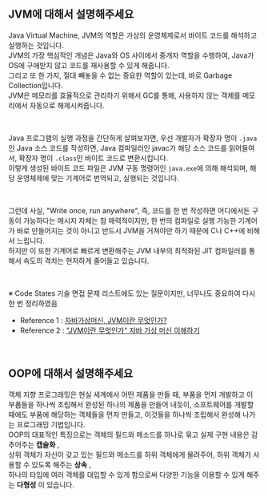 ## JVM에 대해서 설명해주세요

Java Virtual Machine, JVM의 역할은 가상의 운영체제로서 바이트 코드를 해석하고 실행하는 것입니다.  
JVM의 가장 핵심적인 개념은 Java와 OS 사이에서 중개자 역할을 수행하여, Java가 OS에 구애받지 않고 코드를 재사용할 수 있게 해줍니다.  
그리고 또 한 가지, 절대 빼놓을 수 없는 중요한 역할이 있는데, 바로 Garbage Collection입니다.  
JVM은 메모리를 효율적으로 관리하기 위해서 GC를 통해, 사용하지 않는 객체를 메모리에서 자동으로 해제시켜줍니다.

<br>

Java 프로그램의 실행 과정을 간단하게 살펴보자면, 우선 개발자가 확장자 명이 `.java`인 Java 소스 코드를 작성하면, Java 컴파일러인 javac가 해당 소스 코드를 읽어들여서, 확장자 명이 `.class`인 바이트 코드로 변환시킵니다.  
이렇게 생성된 바이트 코드 파일은 JVM 구동 명령어인 `java.exe`에 의해 해석되며, 해당 운영체제에 맞는 기계어로 번역되고, 실행되는 것입니다.

<br>

그런데 사실, "Write once, run anywhere", 즉, 코드를 한 번 작성하면 어디에서든 구동이 가능하다는 메시지 자체는 참 매력적이지만, 한 번의 컴파일로 실행 가능한 기계어가 바로 만들어지는 것이 아니고 반드시 JVM을 거쳐야만 하기 때문에 C나 C++에 비해서 느립니다.  
하지만 이 또한 기계어로 빠르게 변환해주는 JVM 내부의 최적화된 JIT 컴파일러를 통해서 속도의 격차는 현저하게 줄어들고 있습니다.

<br>

※ Code States 기술 면접 문제 리스트에도 있는 질문이지만, 너무나도 중요하여 다시 한 번 정리하였음

- Reference 1 : [자바가상머신, JVM이란 무엇인가?](https://asfirstalways.tistory.com/158)
- Reference 2 : ["JVM이란 무엇인가" 자바 가상 머신 이해하기](https://www.itworld.co.kr/news/110837)

<br>

## OOP에 대해서 설명해주세요

객체 지향 프로그래밍은 현실 세계에서 어떤 제품을 만들 때, 부품을 먼저 개발하고 이 부품들을 하나씩 조립해서 완성된 하나의 제품을 만들어 내듯이, 소프트웨어를 개발할 때에도 부품에 해당하는 객체들을 먼저 만들고, 이것들을 하나씩 조립해서 완성해 나가는 프로그래밍 기법입니다.  
OOP의 대표적인 특징으로는 객체의 필드와 메소드를 하나로 묶고 실제 구현 내용은 감추어주는 **캡슐화** ,  
상위 객체가 자신이 갖고 있는 필드와 메소드를 하위 객체에게 물려주어, 하위 객체가 사용할 수 있도록 해주는 **상속** ,  
하나의 타입에 여러 객체를 대입할 수 있게 함으로써 다양한 기능을 이용할 수 있게 해주는 **다형성** 이 있습니다.
